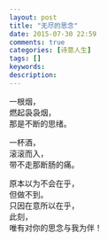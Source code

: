 ```yaml
---
layout: post
title: "无尽的思念"
date: 2015-07-30 22:59
comments: true
categories: [诗意人生]
tags: []
keywords: 
description: 
---
```

一根烟，   
燃起袅袅烟，   
那是不断的思绪。   


一杯酒，   
滚滚而入，    
带不走那断肠的痛。    


原本以为不会在乎，   
但做不到。       
只因在意所以在乎，     
此刻，          
唯有对你的思念与我为伴！   